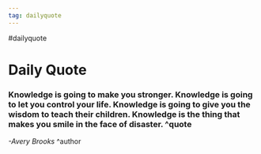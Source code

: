 ```yaml
---
tag: dailyquote
---
```


#dailyquote

# Daily Quote

### Knowledge is going to make you stronger. Knowledge is going to let you control your life. Knowledge is going to give you the wisdom to teach their children. Knowledge is the thing that makes you smile in the face of disaster. ^quote
*-Avery Brooks* ^author
